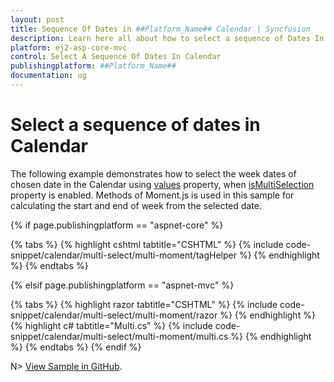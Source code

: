 ```yaml
---
layout: post
title: Sequence Of Dates in ##Platform_Name## Calendar | Syncfusion
description: Learn here all about how to select a sequence of Dates In Calendar in Syncfusion ##Platform_Name## Calendar control of Syncfusion Essential JS 2 and more.
platform: ej2-asp-core-mvc
control: Select A Sequence Of Dates In Calendar
publishingplatform: ##Platform_Name##
documentation: ug
---
```



# Select a sequence of dates in Calendar

The following example demonstrates how to select the week dates of chosen date in the Calendar using [values](https://help.syncfusion.com/cr/aspnetcore-js2/Syncfusion.EJ2.Calendars.Calendar.html#Syncfusion_EJ2_Calendars_Calendar_Values) property, when [isMultiSelection](https://help.syncfusion.com/cr/aspnetcore-js2/Syncfusion.EJ2.Calendars.Calendar.html#Syncfusion_EJ2_Calendars_Calendar_IsMultiSelection) property is enabled. Methods of Moment.js is used in this sample for calculating the start and end of week from the selected date.

{% if page.publishingplatform == "aspnet-core" %}

{% tabs %}
{% highlight cshtml tabtitle="CSHTML" %}
{% include code-snippet/calendar/multi-select/multi-moment/tagHelper %}
{% endhighlight %}
{% endtabs %}

{% elsif page.publishingplatform == "aspnet-mvc" %}

{% tabs %}
{% highlight razor tabtitle="CSHTML" %}
{% include code-snippet/calendar/multi-select/multi-moment/razor %}
{% endhighlight %}
{% highlight c# tabtitle="Multi.cs" %}
{% include code-snippet/calendar/multi-select/multi-moment/multi.cs %}
{% endhighlight %}
{% endtabs %}
{% endif %}

N> [View Sample in GitHub](https://github.com/SyncfusionExamples/ASP-NET-Core-UG-Examples/tree/main/Calendar/CalendarHowToSample).